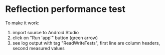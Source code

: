 # Reflection performance test
To make it work:

1. import source to Android Studio
2. click on "Run 'app'" button (green arrow)
3. see log output with tag "ReadWriteTests", first line are column headers, second measured values
